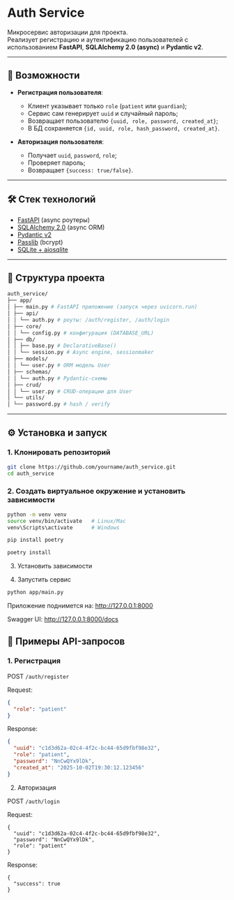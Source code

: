 # Auth Service

Микросервис авторизации для проекта.  
Реализует регистрацию и аутентификацию пользователей с использованием **FastAPI**, **SQLAlchemy 2.0 (async)** и **Pydantic v2**.

---

## 🚀 Возможности

- **Регистрация пользователя**:
  - Клиент указывает только `role` (`patient` или `guardian`);
  - Сервис сам генерирует `uuid` и случайный пароль;
  - Возвращает пользователю `{uuid, role, password, created_at}`;
  - В БД сохраняется `{id, uuid, role, hash_password, created_at}`.

- **Авторизация пользователя**:
  - Получает `uuid`, `password`, `role`;
  - Проверяет пароль;
  - Возвращает `{success: true/false}`.

---

## 🛠️ Стек технологий

- [FastAPI](https://fastapi.tiangolo.com/) (async роутеры)
- [SQLAlchemy 2.0](https://docs.sqlalchemy.org/en/20/) (async ORM)
- [Pydantic v2](https://docs.pydantic.dev/latest/)
- [Passlib](https://passlib.readthedocs.io/en/stable/) (bcrypt)
- [SQLite + aiosqlite](https://docs.sqlalchemy.org/en/20/dialects/sqlite.html#asyncio)

---

## 📂 Структура проекта

```bash
auth_service/
├── app/
│ ├── main.py # FastAPI приложение (запуск через uvicorn.run)
│ ├── api/
│ │ └── auth.py # роуты: /auth/register, /auth/login
│ ├── core/
│ │ └── config.py # конфигурация (DATABASE_URL)
│ ├── db/
│ │ ├── base.py # DeclarativeBase()
│ │ └── session.py # Async engine, sessionmaker
│ ├── models/
│ │ └── user.py # ORM модель User
│ ├── schemas/
│ │ └── auth.py # Pydantic-схемы
│ ├── crud/
│ │ └── user.py # CRUD-операции для User
│ └── utils/
│ └── password.py # hash / verify
```

---

## ⚙️ Установка и запуск

### 1. Клонировать репозиторий

```bash
git clone https://github.com/yourname/auth_service.git
cd auth_service
```

### 2. Создать виртуальное окружение и установить зависимости

```bash
python -m venv venv
source venv/bin/activate   # Linux/Mac
venv\Scripts\activate      # Windows

pip install poetry

poetry install
```

3. Установить зависимости

4. Запустить сервис

```bash
python app/main.py
```

Приложение поднимется на: http://127.0.0.1:8000

Swagger UI: http://127.0.0.1:8000/docs

## 📌 Примеры API-запросов

### 1. Регистрация

POST `/auth/register`

Request:
```json
{
  "role": "patient"
}
```

Response:
```json
{
  "uuid": "c1d3d62a-02c4-4f2c-bc44-65d9fbf98e32",
  "role": "patient",
  "password": "NnCwQYx9lDk",
  "created_at": "2025-10-02T19:30:12.123456"
}
```

2. Авторизация

POST `/auth/login`

Request:
```
{
  "uuid": "c1d3d62a-02c4-4f2c-bc44-65d9fbf98e32",
  "password": "NnCwQYx9lDk",
  "role": "patient"
}
```

Response:
```
{
  "success": true
}
```